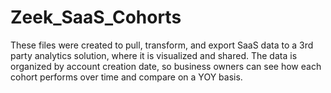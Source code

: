 # Zeek_SaaS_Cohorts

These files were created to pull, transform, and export SaaS data to a 3rd party analytics solution, where it is visualized and shared. The data is organized by account creation date, so business owners can see how each cohort performs over time and compare on a YOY basis. 
